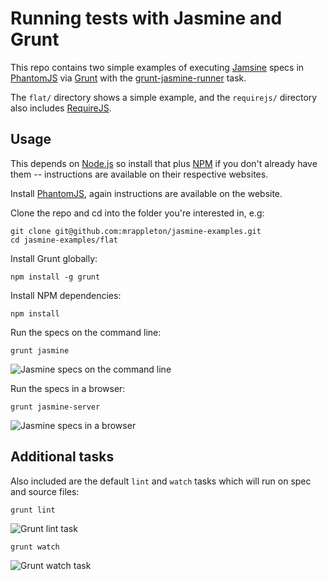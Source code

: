 # Running tests with Jasmine and Grunt

This repo contains two simple examples of executing [Jamsine](https://jasmine.github.io/) specs in [PhantomJS](http://phantomjs.org/) via [Grunt](http://gruntjs.com/) with the [grunt-jasmine-runner](https://npmjs.org/package/grunt-jasmine-runner) task.

The `flat/` directory shows a simple example, and the `requirejs/` directory also includes [RequireJS](http://requirejs.org/).

## Usage
This depends on [Node.js](http://nodejs.org/) so install that plus [NPM](https://npmjs.org/) if you don't already have them -- instructions are available on their respective websites.

Install [PhantomJS](http://phantomjs.org/), again instructions are available on the website.

Clone the repo and cd into the folder you're interested in, e.g:

    git clone git@github.com:mrappleton/jasmine-examples.git
    cd jasmine-examples/flat

Install Grunt globally:

    npm install -g grunt

Install NPM dependencies:

    npm install

Run the specs on the command line:

    grunt jasmine

![Jasmine specs on the command line](http://f.cl.ly/items/2d3S2X0K3Y152M391j38/Screen%20Shot%202012-10-09%20at%2011.31.29.png)

Run the specs in a browser:

    grunt jasmine-server

![Jasmine specs in a browser](http://f.cl.ly/items/3W2H2K1u2v2a01271T1v/Screen%20Shot%202012-10-09%20at%2011.28.29.png)

## Additional tasks

Also included are the default `lint` and `watch` tasks which will run on spec and source files:

    grunt lint

![Grunt lint task](http://f.cl.ly/items/3h0f0O0m0H381K0I2N0l/Screen%20Shot%202012-10-09%20at%2011.33.01.png)

    grunt watch

![Grunt watch task](http://f.cl.ly/items/11322M0Q18043p383P3k/Screen%20Shot%202012-10-09%20at%2011.33.55.png)
